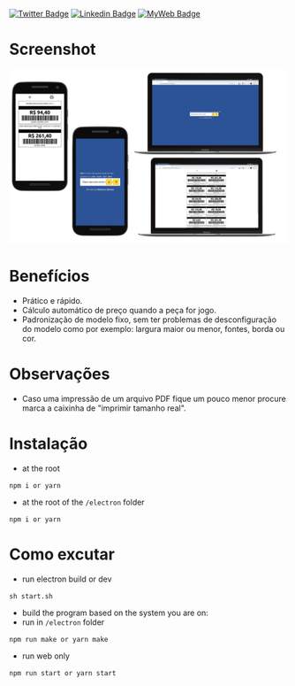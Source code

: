 [![Twitter Badge](https://img.shields.io/badge/-@t__h__e__u-1ca0f1?style=flat-square&labelColor=1ca0f1&logo=twitter&logoColor=white&link=https://twitter.com/t_h_e_u)](https://twitter.com/t_h_e_u) 
[![Linkedin Badge](https://img.shields.io/badge/-matheusgbatista-blue?style=flat-square&logo=Linkedin&logoColor=white&link=https://www.linkedin.com/in/matheusgbatista-3392bb153/)](https://www.linkedin.com/in/matheusgbatista/) 
[![MyWeb Badge](https://img.shields.io/badge/-t--heu.github.io-333?style=flat-square&link=https://t-heu.github.io/)](https://t-heu.github.io) 

# Screenshot
<p align="center">
  <img alt="home" src="./.github/mockup.png" width="650" />
</p>

# Benefícios
- Prático e rápido.
- Cálculo automático de preço quando a peça for jogo.
- Padronização de modelo fixo, sem ter problemas de desconfiguração do modelo como por exemplo: largura maior ou menor, fontes, borda ou cor.

# Observações
- Caso uma impressão de um arquivo PDF fique um pouco menor procure marca a caixinha de "imprimir tamanho real".

# Instalação
- at the root
```shell
npm i or yarn
```
- at the root of the `/electron` folder
```shell
npm i or yarn
```

# Como excutar
- run electron build or dev
```shell
sh start.sh
```
- build the program based on the system you are on:
- run in `/electron` folder
```shell
npm run make or yarn make
```
- run web only
```shell
npm run start or yarn start
```
